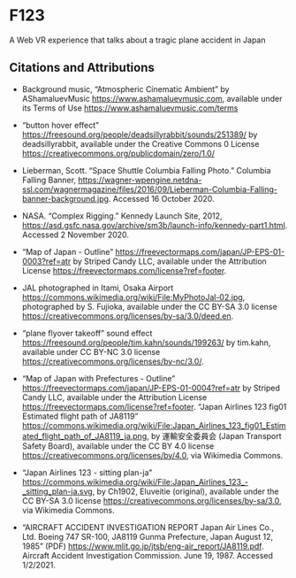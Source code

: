 # F123
A Web VR experience that talks about a tragic plane accident in Japan

## Citations and Attributions

- Background music, “Atmospheric Cinematic Ambient” by AShamaluevMusic <https://www.ashamaluevmusic.com>, available under its Terms of Use <https://www.ashamaluevmusic.com/terms>

- “button hover effect” <https://freesound.org/people/deadsillyrabbit/sounds/251389/> by deadsillyrabbit, available under the Creative Commons 0 License <https://creativecommons.org/publicdomain/zero/1.0/>

[//]: # "- “Button pressed effect” <> by , available under <>"

- Lieberman, Scott. “Space Shuttle Columbia Falling Photo.” Columbia Falling Banner, <https://wagner-wpengine.netdna-ssl.com/wagnermagazine/files/2016/09/Lieberman-Columbia-Falling-banner-background.jpg>. Accessed 16 October 2020.

- NASA. “Complex Rigging.” Kennedy Launch Site, 2012, <https://asd.gsfc.nasa.gov/archive/sm3b/launch-info/kennedy-part1.html>. Accessed 2 November 2020.

- “Map of Japan - Outline” <https://freevectormaps.com/japan/JP-EPS-01-0003?ref=atr> by Striped Candy LLC, available under the Attribution License <https://freevectormaps.com/license?ref=footer>.

- JAL photographed in Itami, Osaka Airport <https://commons.wikimedia.org/wiki/File:MyPhotoJal-02.jpg>, photographed by S. Fujioka, available under the CC BY-SA 3.0 license <https://creativecommons.org/licenses/by-sa/3.0/deed.en>.

- “plane flyover takeoff” sound effect <https://freesound.org/people/tim.kahn/sounds/199263/> by tim.kahn, available under CC BY-NC 3.0 license <https://creativecommons.org/licenses/by-nc/3.0/>.

- “Map of Japan with Prefectures - Outline” <https://freevectormaps.com/japan/JP-EPS-01-0004?ref=atr> by Striped Candy LLC, available under the Attribution License <https://freevectormaps.com/license?ref=footer>.
  “Japan Airlines 123 fig01 Estimated flight path of JA8119” <https://commons.wikimedia.org/wiki/File:Japan_Airlines_123_fig01_Estimated_flight_path_of_JA8119_ja.png>, by 運輸安全委員会 (Japan Transport Safety Board), available under the CC BY 4.0 license <https://creativecommons.org/licenses/by/4.0>, via Wikimedia Commons.

- “Japan Airlines 123 - sitting plan-ja” <https://commons.wikimedia.org/wiki/File:Japan_Airlines_123_-_sitting_plan-ja.svg>, by Ch1902, Eluveitie (original), available under the CC BY-SA 3.0 license <https://creativecommons.org/licenses/by-sa/3.0>, via Wikimedia Commons.

- “AIRCRAFT ACCIDENT INVESTIGATION REPORT Japan Air Lines Co., Ltd. Boeing 747 SR-100, JA8119 Gunma Prefecture, Japan August 12, 1985” (PDF) <https://www.mlit.go.jp/jtsb/eng-air_report/JA8119.pdf>. Aircraft Accident Investigation Commission. June 19, 1987. Accessed 1/2/2021.
